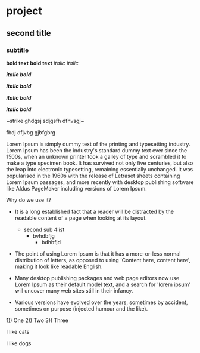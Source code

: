 # project

## second title

### subtitle

__bold text__
**bold text**
*italic* _italic_


**_italic bold_**

__*italic bold*__

___italic bold___

***italic bold***

~strike ghdgsj sdjgsfh dfhvsgj~

fbdj dfjvbg gjbfgbrg

Lorem Ipsum is simply dummy text of the printing and typesetting industry. Lorem Ipsum has been the industry's standard dummy text ever since the 1500s, when an unknown printer took a galley of type and scrambled it to make a type specimen book. It has survived not only five centuries, but also the leap into electronic typesetting, remaining essentially unchanged. It was popularised in the 1960s with the release of Letraset sheets containing Lorem Ipsum passages, and more recently with desktop publishing software like Aldus PageMaker including versions of Lorem Ipsum.

Why do we use it?

* It is a long established fact that a reader will be distracted by the readable content of a page when looking at its layout. 
    * second sub 4list
        * bvhdbfjg
            * bdhbfjd
         
* The point of using Lorem Ipsum is that it has a more-or-less normal distribution of letters, as opposed to using 'Content here, content here', making it look like readable English. 
* Many desktop publishing packages and web page editors now use Lorem Ipsum as their default model text, and a search for 'lorem ipsum' will uncover many web sites still in their infancy. 
* Various versions have evolved over the years, sometimes by accident, sometimes on purpose (injected humour and the like).

1)) One
2)) Two
3)) Three


I like cats

I like dogs
